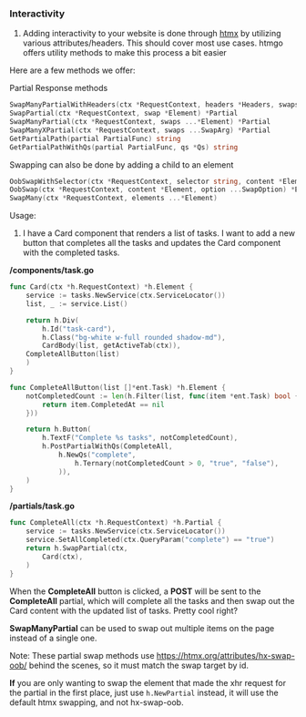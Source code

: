 ### Interactivity

1. Adding interactivity to your website is done through [htmx](http://htmx.org) by utilizing various attributes/headers. This should cover most use cases.
   htmgo offers utility methods to make this process a bit easier

Here are a few methods we offer:

Partial Response methods

```go
SwapManyPartialWithHeaders(ctx *RequestContext, headers *Headers, swaps ...*Element) *Partial
SwapPartial(ctx *RequestContext, swap *Element) *Partial
SwapManyPartial(ctx *RequestContext, swaps ...*Element) *Partial
SwapManyXPartial(ctx *RequestContext, swaps ...SwapArg) *Partial
GetPartialPath(partial PartialFunc) string
GetPartialPathWithQs(partial PartialFunc, qs *Qs) string
```

Swapping can also be done by adding a child to an element

```go
OobSwapWithSelector(ctx *RequestContext, selector string, content *Element, option ...SwapOption) *Element
OobSwap(ctx *RequestContext, content *Element, option ...SwapOption) *Element
SwapMany(ctx *RequestContext, elements ...*Element)
```



Usage:

1. I have a Card component that renders a list of tasks. I want to add a new button that completes all the tasks and updates the Card component with the completed tasks.
   

**/components/task.go**

```go
func Card(ctx *h.RequestContext) *h.Element {
	service := tasks.NewService(ctx.ServiceLocator())
	list, _ := service.List()

	return h.Div(
		h.Id("task-card"),
		h.Class("bg-white w-full rounded shadow-md"),
		CardBody(list, getActiveTab(ctx)),
    CompleteAllButton(list)
	)
}
```

```go
func CompleteAllButton(list []*ent.Task) *h.Element {
	notCompletedCount := len(h.Filter(list, func(item *ent.Task) bool {
		return item.CompletedAt == nil
	}))

	return h.Button(
		h.TextF("Complete %s tasks", notCompletedCount),
		h.PostPartialWithQs(CompleteAll,
			h.NewQs("complete",
				h.Ternary(notCompletedCount > 0, "true", "false"),
			)),
	)
}
```

**/partials/task.go**

```go
func CompleteAll(ctx *h.RequestContext) *h.Partial {
	service := tasks.NewService(ctx.ServiceLocator())
	service.SetAllCompleted(ctx.QueryParam("complete") == "true")
	return h.SwapPartial(ctx,
		Card(ctx),
	)
}
```

When the **CompleteAll** button is clicked, a **POST** will be sent to the **CompleteAll** partial, which will complete all the tasks and then swap out the Card content with the updated list of tasks. Pretty cool right?

**SwapManyPartial** can be used to swap out multiple items on the page instead of a single one.

Note: These partial swap methods use https://htmx.org/attributes/hx-swap-oob/ behind the scenes, so it must match 
the swap target by id.

**If** you are only wanting to swap the element that made the xhr request for the partial in the first place, just use `h.NewPartial` instead, it will use the default htmx swapping, and not hx-swap-oob.